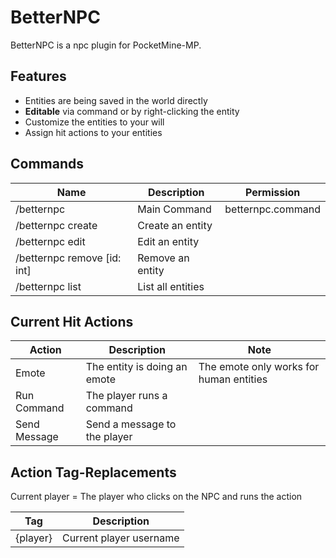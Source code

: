 # BetterNPC
BetterNPC is a npc plugin for PocketMine-MP.

## Features
- Entities are being saved in the world directly
- **Editable** via command or by right-clicking the entity
- Customize the entities to your will
- Assign hit actions to your entities

## Commands
| Name                        | Description       | Permission        |
|-----------------------------|-------------------|-------------------|
| /betternpc                  | Main Command      | betternpc.command |
| /betternpc create           | Create an entity  |                   |
| /betternpc edit             | Edit an entity    |                   |
| /betternpc remove [id: int] | Remove an entity  |                   |
| /betternpc list             | List all entities |                   |

## Current Hit Actions
| Action       | Description                      | Note                                       |
|--------------|----------------------------------|--------------------------------------------|
| Emote        | The entity is doing an emote     | The emote only works for human entities    |
| Run Command  | The player runs a command        |                                            |
| Send Message | Send a message to the player     |                                            |

## Action Tag-Replacements
Current player = The player who clicks on the NPC and runs the action

| Tag      | Description               |
|----------|---------------------------|
| {player} | Current player username   |
